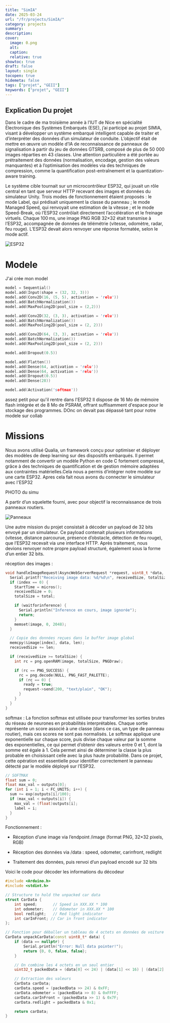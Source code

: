```yaml
---
title: "SimIA"
date: 2025-03-24
url: "/fr/projects/SimIA/"
category: projects
summary:
description:
cover:
  image: 0.png
  alt:
  caption:
  relative: true
showtoc: true
draft: false
layout: single
tocopen: true
hidemeta: false
tags: ["projet", "GEII"]
keywords: ["projet", "GEII"]
---
```




## Explication Du projet

Dans le cadre de ma troisième année à l’IUT de Nice en spécialité Électronique des Systèmes Embarqués (ESE), j’ai participé au projet SIMIA, visant à développer un système embarqué intelligent capable de traiter et d’interpréter des données d’un simulateur de conduite. L’objectif était de mettre en œuvre un modèle d’IA de reconnaissance de panneaux de signalisation à partir du jeu de données GTSRB, composé de plus de 50 000 images réparties en 43 classes. Une attention particulière a été portée au prétraitement des données (normalisation, encodage, gestion des valeurs manquantes) et à l’optimisation des modèles via des techniques de compression, comme la quantification post-entraînement et la quantization-aware training.

Le système cible tournait sur un microcontrôleur ESP32, qui jouait un rôle central en tant que serveur HTTP recevant des images et données du simulateur Unity. Trois modes de fonctionnement étaient proposés : le mode Label, qui prédisait uniquement la classe du panneau ; le mode Managed Speed, qui renvoyait une estimation de la vitesse ; et le mode Speed-Break, où l’ESP32 contrôlait directement l’accélération et le freinage virtuels. Chaque 100 ms, une image PNG RGB 32×32 était transmise à l’ESP32, accompagnée de données de télémétrie (vitesse, odomètre, radar, feu rouge). L’ESP32 devait alors renvoyer une réponse formatée, selon le mode actif.

![ESP32 ](1.jpg)

# Modele 

J'ai crée mon model 

```cpp
model = Sequential()
model.add(Input(shape = (32, 32, 3)))
model.add(Conv2D(16, (5, 5), activation = 'relu'))
model.add(BatchNormalization())
model.add(MaxPooling2D(pool_size = (2,2)))

model.add(Conv2D(32, (3, 3), activation = 'relu'))
model.add(BatchNormalization())
model.add(MaxPooling2D(pool_size = (2, 2)))

model.add(Conv2D(64, (3, 3), activation = 'relu'))
model.add(BatchNormalization())
model.add(MaxPooling2D(pool_size = (2, 2)))

model.add(Dropout(0.5))

model.add(Flatten())
model.add(Dense(64, activation = 'relu'))
model.add(Dense(64, activation = 'relu'))
model.add(Dropout(0.5))
model.add(Dense(28))

model.add(Activation('softmax')) 
```

assez petit pour qu'il rentre dans l'ESP32   Il dispose de 16 Mo de mémoire flash intégrée et de 8 Mo de PSRAM, offrant suffisamment d'espace pour le stockage des programmes. DOnc on devait pas dépassé tant pour notre modele sur collab 

# Missions

Nous avons utilisé Qualia, un framework conçu pour optimiser et déployer des modèles de deep learning sur des dispositifs embarqués. Il permet notamment de convertir un modèle Python en code C fortement compressé, grâce à des techniques de quantification et de gestion mémoire adaptées aux contraintes matérielles.Cela nous a permis d’intégrer notre modèle sur une carte ESP32. Apres cela fait nous avons du connecter le simulateur avec l'ESP32 

PHOTO du simu


A partir d’un squelette fourni, avec pour objectif la reconnaissance de trois panneaux routiers.

![Panneaux](3.png)


Une autre mission du projet consistait à décoder un payload de 32 bits envoyé par un simulateur. Ce payload contenait plusieurs informations (vitesse, distance parcourue, présence d’obstacle, détection de feu rouge), que l’ESP32 recevait via une interface HTTP. Après traitement, nous devions renvoyer notre propre payload structuré, également sous la forme d’un entier 32 bits.

réception des images :

```cpp
void handleImageRequest(AsyncWebServerRequest *request, uint8_t *data, size_t len, size_t index, size_t total) {
  Serial.printf("Receiving image data: %d/%d\n", receivedSize, totalSize);
  if (index == 0) {
    StartTime = micros();
    receivedSize = 0;
    totalSize = total;

    if (waitforinference) {
      Serial.println("Inference en cours, image ignorée");
      return;
    }
    memset(image, 0, 2048);
  }

  // Copie des données reçues dans le buffer image global
  memcpy(&image[index], data, len);
  receivedSize += len;

  if (receivedSize >= totalSize) {
    int rc = png.openRAM(image, totalSize, PNGDraw); 

    if (rc == PNG_SUCCESS) {
      rc = png.decode(NULL, PNG_FAST_PALETTE);
      if (rc == 0) {
        ready = true;
        request->send(200, "text/plain", "OK");
      }
    }
  }
}
```

softmax :  La fonction softmax est utilisée pour transformer les sorties brutes du réseau de neurones en probabilités interprétables. Chaque sortie représente un score associé à une classe (dans ce cas, un type de panneau routier), mais ces scores ne sont pas normalisés. Le softmax applique une exponentielle sur chaque score, puis divise chaque valeur par la somme des exponentielles, ce qui permet d’obtenir des valeurs entre 0 et 1, dont la somme est égale à 1. Cela permet ainsi de déterminer la classe la plus probable en choisissant celle avec la plus haute probabilité. Dans ce projet, cette opération est essentielle pour identifier correctement le panneau détecté par le modèle déployé sur l’ESP32.


```cpp
// SOFTMAX
float sum = 0;
float max_val = outputs[0];
for (int i = 1; i < FC_UNITS; i++) {
  sum += exp(outputs[i]/100);
  if (max_val < outputs[i]) {
    max_val = (float)outputs[i];
    label = i;
  }
}
```

Fonctionnement :
- Réception d’une image via l’endpoint /image (format PNG, 32×32 pixels, RGB)

- Réception des données via /data : speed, odometer, carinfront, redlight

- Traitement des données, puis renvoi d’un payload encodé sur 32 bits

Voici le code pour décoder les informations du décodeur
```cpp
#include <Arduino.h>
#include <stdint.h>

// Structure to hold the unpacked car data
struct CarData {
    int speed;       // Speed in XXX.XX * 100
    int odometer;    // Odometer in XXX.XX * 100
    bool redlight;   // Red light indicator
    int carInFront; // Car in front indicator
};

// Fonction pour déballer un tableau de 4 octets en données de voiture
CarData unpackCarData(const uint8_t* data) {
    if (data == nullptr) {
        Serial.println("Error: Null data pointer!");
        return {0, 0, false, false};
    }

    // On combine les 4 octets en un seul entier
    uint32_t packedData = (data[0] << 24) | (data[1] << 16) | (data[2] << 8) | data[3];

    // Extraction des valeurs
    CarData carData;
    carData.speed = (packedData >> 24) & 0xFF;   
    carData.odometer = (packedData >> 8) & 0xFFFF;
    carData.carInFront = (packedData >> 1) & 0x7F;   
    carData.redlight = packedData & 0x1;    

    return carData;
}
```

